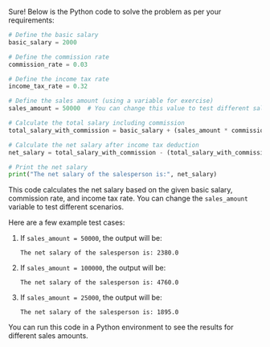 Sure! Below is the Python code to solve the problem as per your requirements:

```python
# Define the basic salary
basic_salary = 2000

# Define the commission rate
commission_rate = 0.03

# Define the income tax rate
income_tax_rate = 0.32

# Define the sales amount (using a variable for exercise)
sales_amount = 50000  # You can change this value to test different sales amounts

# Calculate the total salary including commission
total_salary_with_commission = basic_salary + (sales_amount * commission_rate)

# Calculate the net salary after income tax deduction
net_salary = total_salary_with_commission - (total_salary_with_commission * income_tax_rate)

# Print the net salary
print("The net salary of the salesperson is:", net_salary)
```

This code calculates the net salary based on the given basic salary, commission rate, and income tax rate. You can change the `sales_amount` variable to test different scenarios.

Here are a few example test cases:

1. If `sales_amount = 50000`, the output will be:
   ```
   The net salary of the salesperson is: 2380.0
   ```

2. If `sales_amount = 100000`, the output will be:
   ```
   The net salary of the salesperson is: 4760.0
   ```

3. If `sales_amount = 25000`, the output will be:
   ```
   The net salary of the salesperson is: 1895.0
   ```

You can run this code in a Python environment to see the results for different sales amounts.